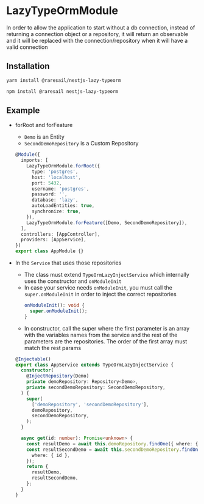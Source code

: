 # LazyTypeOrmModule

In order to allow the application to start without a db connection, instead of returning a connection object or a repository, it will return an observable and it will be replaced with the connection/repository when it will have a valid connection

## Installation

```bash
yarn install @raresail/nestjs-lazy-typeorm
```

```bash
npm install @raresail nestjs-lazy-typeorm
```

## Example

- forRoot and forFeature

  - `Demo` is an Entity
  - `SecondDemoRepository` is a Custom Repository

  ```typescript
  @Module({
    imports: [
      LazyTypeOrmModule.forRoot({
        type: 'postgres',
        host: 'localhost',
        port: 5432,
        username: 'postgres',
        password: '',
        database: 'lazy',
        autoLoadEntities: true,
        synchronize: true,
      }),
      LazyTypeOrmModule.forFeature([Demo, SecondDemoRepository]),
    ],
    controllers: [AppController],
    providers: [AppService],
  })
  export class AppModule {}
  ```

- In the `Service` that uses those repositories

  - The class must extend `TypeOrmLazyInjectService` which internally uses the constructor and `onModuleInit`
  - In case your service needs `onModuleInit`, you must call the `super.onModuleInit` in order to inject the correct repositories
    ```typescript
    onModuleInit(): void {
      super.onModuleInit();
    }
    ```
  - In constructor, call the super where the first parameter is an array with the variables names from the service and the rest of the parameters are the repositories. The order of the first array must match the rest params

  ```typescript
  @Injectable()
  export class AppService extends TypeOrmLazyInjectService {
    constructor(
      @InjectRepository(Demo)
      private demoRepository: Repository<Demo>,
      private secondDemoRepository: SecondDemoRepository,
    ) {
      super(
        ['demoRepository', 'secondDemoRepository'],
        demoRepository,
        secondDemoRepository,
      );
    }

    async get(id: number): Promise<unknown> {
      const resultDemo = await this.demoRepository.findOne({ where: { id } });
      const resultSecondDemo = await this.secondDemoRepository.findOne({
        where: { id },
      });
      return {
        resultDemo,
        resultSecondDemo,
      };
    }
  }
  ```
